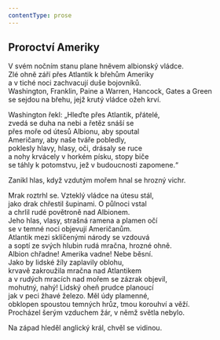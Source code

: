 ```yaml
---
contentType: prose
---
```


## Proroctví Ameriky

V svém nočním stanu plane hněvem albionský vládce.  
Zlé ohně září přes Atlantik k břehům Ameriky  
a v tiché noci zachvacují duše bojovníků.  
Washington, Franklin, Paine a Warren, Hancock, Gates a Green  
se sejdou na břehu, jejž krutý vládce ožeh krví.

Washington řekl: „Hleďte přes Atlantik, přátelé,  
zvedá se duha na nebi a řetěz snáší se  
přes moře od útesů Albionu, aby spoutal  
Američany, aby naše tváře pobledly,  
poklesly hlavy, hlasy, oči, drásaly se ruce  
a nohy krvácely v horkém písku, stopy biče  
se táhly k potomstvu, jež v budoucnosti zapomene.“

Zanikl hlas, když vzdutým mořem hnal se hrozný vichr.

Mrak roztrhl se. Vzteklý vládce na útesu stál,  
jako drak chřestil šupinami. O půlnoci vstal  
a chrlil rudé povětroně nad Albionem.  
Jeho hlas, vlasy, strašná ramena a plamen očí  
se v temné noci objevují Američanům.  
Atlantik mezi sklíčenými národy se vzdouvá  
a soptí ze svých hlubin rudá mračna, hrozné ohně.  
Albion chřadne! Amerika vadne! Nebe běsní.  
Jako by lidské žíly zaplavily oblohu,  
krvavě zakroužila mračna nad Atlantikem  
a v rudých mracích nad mořem se zázrak objevil,  
mohutný, nahý! Lidský oheň prudce planoucí  
jak v peci žhavé železo. Měl údy plamenné,  
obklopen spoustou temných hrůz, tmou korouhví a věží.  
Procházel šerým vzduchem žár, v němž světla nebylo.

Na západ hleděl anglický král, chvěl se vidinou.
